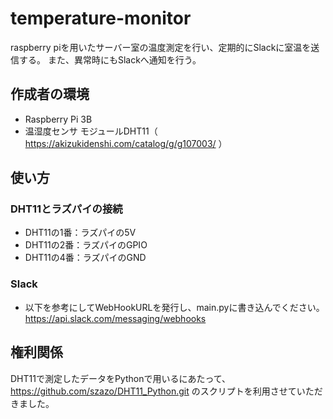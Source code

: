 # temperature-monitor
raspberry piを用いたサーバー室の温度測定を行い、定期的にSlackに室温を送信する。
また、異常時にもSlackへ通知を行う。
## 作成者の環境
- Raspberry Pi 3B
- 温湿度センサ モジュールDHT11（ https://akizukidenshi.com/catalog/g/g107003/ ）
## 使い方
### DHT11とラズパイの接続
- DHT11の1番：ラズパイの5V
- DHT11の2番：ラズパイのGPIO
- DHT11の4番：ラズパイのGND
### Slack
- 以下を参考にしてWebHookURLを発行し、main.pyに書き込んでください。
https://api.slack.com/messaging/webhooks

## 権利関係
DHT11で測定したデータをPythonで用いるにあたって、 https://github.com/szazo/DHT11_Python.git のスクリプトを利用させていただきました。
